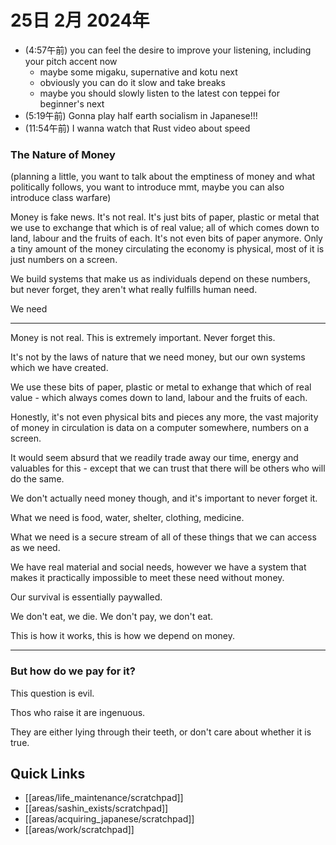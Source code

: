 # 25日 2月 2024年
- (4:57午前) you can feel the desire to improve your listening, including your pitch accent now
  - maybe some migaku, supernative and kotu next
  - obviously you can do it slow and take breaks
  - maybe you should slowly listen to the latest con teppei for beginner's next
- (5:19午前) Gonna play half earth socialism in Japanese!!!
- (11:54午前) I wanna watch that Rust video about speed


### The Nature of Money
(planning a little, you want to talk about the emptiness of money and what politically follows, you want to introduce mmt, maybe you can also introduce class warfare)




Money is fake news. It's not real. It's just bits of paper, plastic or metal that we use to exchange that which is of real value; all of which comes down to land, labour and the fruits of each. It's not even bits of paper anymore. Only a tiny amount of the money circulating the economy is physical, most of it is just numbers on a screen.

We build systems that make us as individuals depend on these numbers, but never forget, they aren't what really fulfills human need.

We need  

---
Money is not real. This is extremely important. Never forget this.

It's not by the laws of nature that we need money, but our own systems which we have created.

We use these bits of paper, plastic or metal to exhange that which of real value - which always comes down to land, labour and the fruits of each.

Honestly, it's not even physical bits and pieces any more, the vast majority of money in circulation is data on a computer somewhere, numbers on a screen.

It would seem absurd that we readily trade away our time, energy and valuables for this - except that we can trust that there will be others who will do the same.

We don't actually need money though, and it's important to never forget it.

What we need is food, water, shelter, clothing, medicine.

What we need is a secure stream of all of these things that we can access as we need.

We have real material and social needs, however we have a system that makes it practically impossible to meet these need without money.

Our survival is essentially paywalled.

We don't eat, we die. We don't pay, we don't eat.

This is how it works, this is how we depend on money.

---
### But how do we pay for it?
This question is evil.

Thos who raise it are ingenuous.

They are either lying through their teeth, or don't care about whether it is true.


## Quick Links
- [[areas/life_maintenance/scratchpad]]
- [[areas/sashin_exists/scratchpad]]
- [[areas/acquiring_japanese/scratchpad]]
- [[areas/work/scratchpad]]
